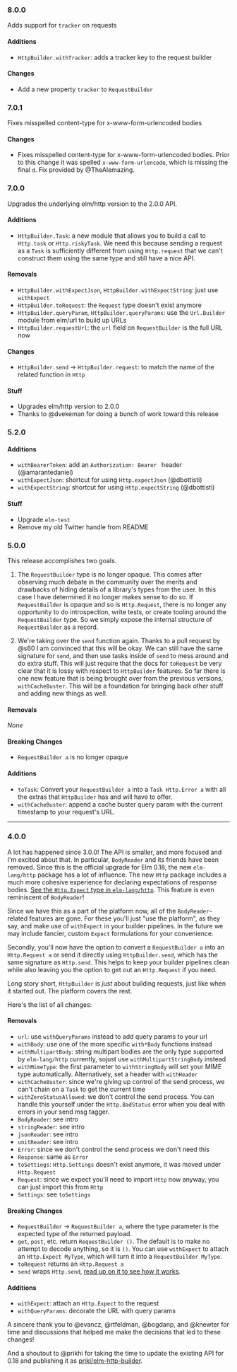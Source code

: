 ### 8.0.0

Adds support for `tracker` on requests

#### Additions

- `HttpBuilder.withTracker`: adds a tracker key to the request builder

#### Changes

- Add a new property `tracker` to `RequestBuilder`

### 7.0.1

Fixes misspelled content-type for x-www-form-urlencoded bodies

#### Changes

- Fixes misspelled content-type for x-www-form-urlencoded bodies. Prior to this change
it was spelled `x-www-form-urlencode`, which is missing the final `d`. Fix provided by
@TheAlemazing.

### 7.0.0

Upgrades the underlying elm/http version to the 2.0.0 API.

#### Additions

- `HttpBuilder.Task`: a new module that allows you to build a call to `Http.task`
   or `Http.riskyTask`. We need this because sending a request as a `Task` is
   sufficiently different from using `Http.request` that we can't construct
   them using the same type and still have a nice API.
   
#### Removals
   
- `HttpBuilder.withExpectJson`, `HttpBuilder.withExpectString`: just use `withExpect`
- `HttpBuilder.toRequest`: the `Request` type doesn't exist anymore
- `HttpBuilder.queryParam`, `HttpBuilder.queryParams`: use the `Url.Builder` module
  from elm/url to build up URLs
- `HttpBuilder.requestUrl`: the `url` field on `RequestBuilder` is the full URL now

#### Changes

- `HttpBuilder.send` -> `HttpBuilder.request`: to match the name of the related
  function in `Http`

#### Stuff

- Upgrades elm/http version to 2.0.0
- Thanks to @dvekeman for doing a bunch of work toward this release

### 5.2.0

#### Additions

- `withBearerToken`: add an `Authorization: Bearer ` header (@amarantedaniel)
- `withExpectJson`: shortcut for using `Http.expectJson` (@dbottisti)
- `withExpectString`: shortcut for using `Http.expectString` (@dbottisti)

#### Stuff

- Upgrade `elm-test`
- Remove my old Twitter handle from README

### 5.0.0

This release accomplishes two goals.

1. The `RequestBuilder` type is no longer opaque. This comes after observing
much debate in the community over the merits and drawbacks of hiding details of
a library's types from the user. In this case I have determined it no longer
makes sense to do so. If `RequestBuilder` is opaque and so is `Http.Request`,
there is no longer any opportunity to do introspection, write tests, or create
tooling around the `RequestBuilder` type. So we simply expose the internal
structure of `RequestBuilder` as a record.

2. We're taking over the `send` function again. Thanks to a pull request by @s60
I am convinced that this will be okay. We can still have the same signature for
`send`, and then use tasks inside of `send` to mess around and do extra stuff.
This will just require that the docs for `toRequest` be very clear that it is
lossy with respect to `HttpBuilder` features. So far there is one new feature
that is being brought over from the previous versions, `withCacheBuster`. This
will be a foundation for bringing back other stuff and adding new things as
well.

#### Removals

_None_

#### Breaking Changes

- `RequestBuilder a` is no longer opaque

#### Additions

- `toTask`: Convert your `RequestBuilder a` into a `Task Http.Error a` with all
the extras that `HttpBuilder` has and will have to offer.
- `withCacheBuster`: append a cache buster query param with the current
timestamp to your request's URL.

---

### 4.0.0

A lot has happened since 3.0.0! The API is smaller, and more focused and I'm
excited about that. In particular, `BodyReader` and its friends have been
removed. Since this is the official upgrade for Elm 0.18, the new
`elm-lang/http` package has a lot of influence. The new `Http` package includes
a much more cohesive experience for declaring expectations of response bodies.
[See the `Http.Expect` type in `elm-lang/http`](http://package.elm-lang.org/packages/elm-lang/http/1.0.0/Http#Expect).
This feature is even reminiscent of `BodyReader`!

Since we have this as a part of the platform now, all of the `BodyReader`-
related features are gone. For these you'll just "use the platform", as they
say, and make use of `withExpect` in your builder pipelines. In the future
we may include fancier, custom `Expect` formulations for your convenience.

Secondly, you'll now have the option to convert a `RequestBuilder a` into an
`Http.Request a` or send it directly using `HttpBuilder.send`, which has the
same signature as `Http.send`. This helps to keep your builder pipelines clean
while also leaving you the option to get out an `Http.Request` if you need.

Long story short, `HttpBuilder` is _just_ about building requests, just like
when it started out. The platform covers the rest.

Here's the list of all changes:

#### Removals
- `url`: use `withQueryParams` instead to add query params to your url
- `withBody`: use one of the more specific `with*Body` functions instead
- `withMultipartBody`: string multipart bodies are the only type supported by
  `elm-lang/http` currently, sojust use `withMultipartStringBody` instead
- `withMimeType`: the first parameter to `withStringBody` will set your MIME
  type automatically. Alternatively, set a header with `withHeader`
- `withCacheBuster`: since we're giving up control of the send process, we can't
  chain on a `Task` to get the current time
- `withZeroStatusAllowed`: we don't control the send process. You can handle
  this yourself under the `Http.BadStatus` error when you deal with errors in
  your send msg tagger.
- `BodyReader`: see intro
- `stringReader`: see intro
- `jsonReader`: see intro
- `unitReader`: see intro
- `Error`: since we don't control the send process we don't need this
- `Response`: same as `Error`
- `toSettings`: `Http.Settings` doesn't exist anymore, it was moved under
  `Http.Request`
- `Request`: since we expect you'll need to import `Http` now anyway, you can
  just import this from `Http`
- `Settings`: see `toSettings`


#### Breaking Changes
- `RequestBuilder` -> `RequestBuilder a`, where the type parameter is the
  expected type of the returned payload.
- `get`, `post`, etc. return `RequestBuilder ()`. The default is to make no
  attempt to decode anything, so it is `()`. You can use `withExpect` to attach
  an `Http.Expect MyType`, which will turn it into a `RequestBuilder MyType`.
- `toRequest` returns an `Http.Request a`
- `send` wraps `Http.send`, [read up on it to see how it works](http://package.elm-lang.org/packages/elm-lang/http/1.0.0/Http#send).


#### Additions
- `withExpect`: attach an `Http.Expect` to the request
- `withQueryParams`: decorate the URL with query params

A sincere thank you to @evancz, @rtfeldman, @bogdanp, and @knewter for time and
discussions that helped me make the decisions that led to these changes!

And a shoutout to @prikhi for taking the time to update the existing API for
0.18 and publishing it as [priki/elm-http-builder](http://package.elm-lang.org/packages/prikhi/elm-http-builder/latest).
